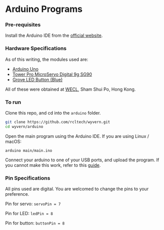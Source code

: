 # Arduino Programs

### Pre-requisites
Install the Arduino IDE from the [official website](https://www.arduino.cc/en/main/software).

### Hardware Specifications
As of this writing, the modules used are:
- [Arduino Uno](https://store.arduino.cc/usa/arduino-uno-rev3)
- [Tower Pro MicroServo Digital 9g SG90](http://wiki.seeedstudio.com/Grove-LED_Button/)
- [Grove LED Button (Blue)](http://www.towerpro.com.tw/product/sg90-7/)

All of these were obtained at [WECL](https://www.google.com/maps/place/WECL/@22.330139,114.1596443,17z/data=!3m1!4b1!4m5!3m4!1s0x340400b48210ecb9:0x230f477445c8bed5!8m2!3d22.330139!4d114.161833), Sham Shui Po, Hong Kong.

### To run
Clone this repo, and cd into the `arduino` folder.
```sh
git clone https://github.com/rcltech/wyvern.git
cd wyvern/arduino
```

Open the main program using the Arduino IDE. If you are using Linux / macOS:
```
arduino main/main.ino
```

Connect your arduino to one of your USB ports, and upload the program. If you cannot make this work, refer to this [guide](https://www.arduino.cc/en/main/howto).

### Pin Specifications
All pins used are digital. You are welcomed to change the pins to your preference.

Pin for servo: `servoPin = 7`

Pin for LED: `ledPin = 8`

Pin for button: `buttonPin = 8`
